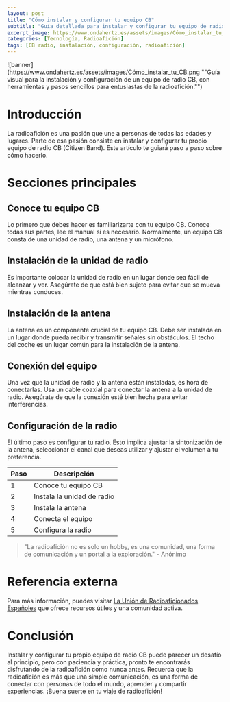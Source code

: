```yaml
---
layout: post
title: "Cómo instalar y configurar tu equipo CB"
subtitle: "Guía detallada para instalar y configurar tu equipo de radio CB de forma sencilla y efectiva"
excerpt_image: https://www.ondahertz.es/assets/images/Cómo_instalar_tu_CB.png
categories: [Tecnología, Radioafición]
tags: [CB radio, instalación, configuración, radioafición]
---
```


![banner](https://www.ondahertz.es/assets/images/Cómo_instalar_tu_CB.png ""Guía visual para la instalación y configuración de un equipo de radio CB, con herramientas y pasos sencillos para entusiastas de la radioafición."")

# Introducción

La radioafición es una pasión que une a personas de todas las edades y lugares. Parte de esa pasión consiste en instalar y configurar tu propio equipo de radio CB (Citizen Band). Este artículo te guiará paso a paso sobre cómo hacerlo.

# Secciones principales

## Conoce tu equipo CB

Lo primero que debes hacer es familiarizarte con tu equipo CB. Conoce todas sus partes, lee el manual si es necesario. Normalmente, un equipo CB consta de una unidad de radio, una antena y un micrófono.

## Instalación de la unidad de radio

Es importante colocar la unidad de radio en un lugar donde sea fácil de alcanzar y ver. Asegúrate de que está bien sujeto para evitar que se mueva mientras conduces. 

## Instalación de la antena

La antena es un componente crucial de tu equipo CB. Debe ser instalada en un lugar donde pueda recibir y transmitir señales sin obstáculos. El techo del coche es un lugar común para la instalación de la antena.

## Conexión del equipo

Una vez que la unidad de radio y la antena están instaladas, es hora de conectarlas. Usa un cable coaxial para conectar la antena a la unidad de radio. Asegúrate de que la conexión esté bien hecha para evitar interferencias.

## Configuración de la radio

El último paso es configurar tu radio. Esto implica ajustar la sintonización de la antena, seleccionar el canal que deseas utilizar y ajustar el volumen a tu preferencia.

| Paso | Descripción |
| --- | --- |
| 1 | Conoce tu equipo CB |
| 2 | Instala la unidad de radio |
| 3 | Instala la antena |
| 4 | Conecta el equipo |
| 5 | Configura la radio |

> "La radioafición no es solo un hobby, es una comunidad, una forma de comunicación y un portal a la exploración." - Anónimo

# Referencia externa

Para más información, puedes visitar [La Unión de Radioaficionados Españoles](https://www.ure.es/) que ofrece recursos útiles y una comunidad activa.

# Conclusión

Instalar y configurar tu propio equipo de radio CB puede parecer un desafío al principio, pero con paciencia y práctica, pronto te encontrarás disfrutando de la radioafición como nunca antes. Recuerda que la radioafición es más que una simple comunicación, es una forma de conectar con personas de todo el mundo, aprender y compartir experiencias. ¡Buena suerte en tu viaje de radioafición!